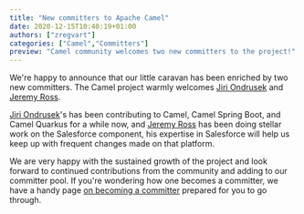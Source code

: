 ```yaml
---
title: "New committers to Apache Camel"
date: 2020-12-15T10:40:19+01:00
authors: ["zregvart"]
categories: ["Camel","Committers"]
preview: "Camel community welcomes two new committers to the project!"
---
```

We're happy to announce that our little caravan has been enriched by two new committers. The Camel project warmly welcomes [Jiri Ondrusek](https://github.com/JiriOndrusek) and [Jeremy Ross](https://github.com/jeremyross).

[Jiri Ondrusek](https://github.com/JiriOndrusek)'s has been contributing to Camel, Camel Spring Boot, and Camel Quarkus for a while now, and [Jeremy Ross](https://github.com/jeremyross) has been doing stellar work on the Salesforce component, his expertise in Salesforce will help us keep up with frequent changes made on that platform.

We are very happy with the sustained growth of the project and look forward to continued contributions from the community and adding to our committer pool. If you're wondering how one becomes a committer, we have a handy page [on becoming a committer](/manual/latest/faq/how-do-i-become-a-committer.html) prepared for you to go through.
